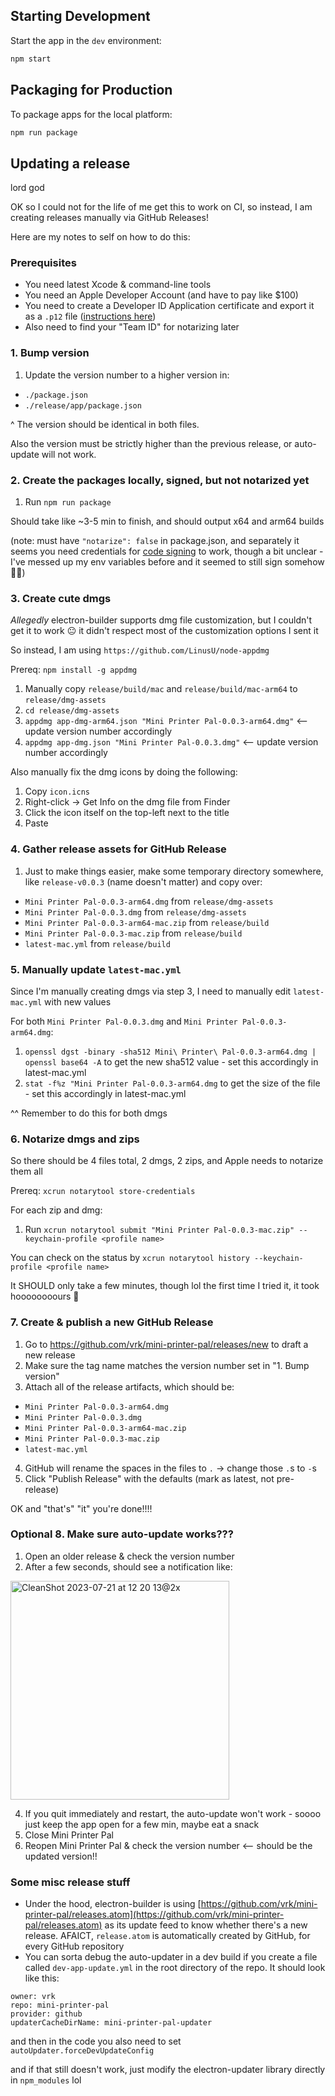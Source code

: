 
## Starting Development

Start the app in the `dev` environment:

```bash
npm start
```

## Packaging for Production

To package apps for the local platform:

```bash
npm run package
```

## Updating a release

lord god

OK so I could not for the life of me get this to work on CI, so instead, I am creating releases manually via GitHub Releases!

Here are my notes to self on how to do this:

### Prerequisites

- You need latest Xcode & command-line tools
- You need an Apple Developer Account (and have to pay like $100)
- You need to create a Developer ID Application certificate and export it as a `.p12` file ([instructions here](https://til.simonwillison.net/electron/sign-notarize-electron-macos))
- Also need to find your "Team ID" for notarizing later

### 1. Bump version

1. Update the version number to a higher version in:
- `./package.json`
- `./release/app/package.json`

^ The version should be identical in both files.

Also the version must be strictly higher than the previous release, or auto-update will not work.

### 2. Create the packages locally, signed, but not notarized yet

1. Run `npm run package`

Should take like ~3-5 min to finish, and should output x64 and arm64 builds

(note: must have `"notarize": false` in package.json, and separately it seems you need credentials for [code signing](https://www.electron.build/code-signing.html) to work, though a bit unclear - I've messed up my env variables before and it seemed to still sign somehow 🤷‍♀️)


### 3. Create cute dmgs

_Allegedly_ electron-builder supports dmg file customization, but I couldn't get it to work 😐 it didn't respect most of the customization options I sent it

So instead, I am using `https://github.com/LinusU/node-appdmg`

Prereq: `npm install -g appdmg`

1. Manually copy `release/build/mac` and `release/build/mac-arm64` to `release/dmg-assets`
2. `cd release/dmg-assets`
3. `appdmg app-dmg-arm64.json "Mini Printer Pal-0.0.3-arm64.dmg"` <-- update version number accordingly
4. `appdmg app-dmg.json "Mini Printer Pal-0.0.3.dmg"` <-- update version number accordingly

Also manually fix the dmg icons by doing the following:

1. Copy `icon.icns`
2. Right-click -> Get Info on the dmg file from Finder
3. Click the icon itself on the top-left next to the title
4. Paste

### 4. Gather release assets for GitHub Release

1. Just to make things easier, make some temporary directory somewhere, like `release-v0.0.3` (name doesn't matter) and copy over:

- `Mini Printer Pal-0.0.3-arm64.dmg` from `release/dmg-assets`
- `Mini Printer Pal-0.0.3.dmg` from `release/dmg-assets`
- `Mini Printer Pal-0.0.3-arm64-mac.zip` from `release/build`
- `Mini Printer Pal-0.0.3-mac.zip` from `release/build`
- `latest-mac.yml` from `release/build`

### 5. Manually update `latest-mac.yml`

Since I'm manually creating dmgs via step 3, I need to manually edit `latest-mac.yml` with new values

For both `Mini Printer Pal-0.0.3.dmg` and `Mini Printer Pal-0.0.3-arm64.dmg`:

1. `openssl dgst -binary -sha512 Mini\ Printer\ Pal-0.0.3-arm64.dmg | openssl base64 -A` to get the new sha512 value - set this accordingly in latest-mac.yml
2. `stat -f%z "Mini Printer Pal-0.0.3-arm64.dmg` to get the size of the file - set this accordingly in latest-mac.yml

^^ Remember to do this for both dmgs

### 6. Notarize dmgs and zips

So there should be 4 files total, 2 dmgs, 2 zips, and Apple needs to notarize them all

Prereq: `xcrun notarytool store-credentials`

For each zip and dmg: 

1. Run `xcrun notarytool submit "Mini Printer Pal-0.0.3-mac.zip" --keychain-profile <profile name>`

You can check on the status by `xcrun notarytool history --keychain-profile <profile name>`

It SHOULD only take a few minutes, though lol the first time I tried it, it took hoooooooours 🥲

### 7. Create & publish a new GitHub Release

1. Go to https://github.com/vrk/mini-printer-pal/releases/new to draft a new release
2. Make sure the tag name matches the version number set in "1. Bump version"
3. Attach all of the release artifacts, which should be:
- `Mini Printer Pal-0.0.3-arm64.dmg`
- `Mini Printer Pal-0.0.3.dmg`
- `Mini Printer Pal-0.0.3-arm64-mac.zip`
- `Mini Printer Pal-0.0.3-mac.zip`
- `latest-mac.yml`
4. GitHub will rename the spaces in the files to `.` -> change those `.`s to `-`s
5. Click "Publish Release" with the defaults (mark as latest, not pre-release)

OK and "that's" "it" you're done!!!!

### Optional 8. Make sure auto-update works???

1. Open an older release & check the version number
2. After a few seconds, should see a notification like:
<img width="350" alt="CleanShot 2023-07-21 at 12 20 13@2x" src="https://github.com/vrk/mini-printer-pal/assets/610200/d4125aad-35d3-4eae-b87f-e0a1529ff90d">

4. If you quit immediately and restart, the auto-update won't work - soooo just keep the app open for a few min, maybe eat a snack
5. Close Mini Printer Pal
6. Reopen Mini Printer Pal & check the version number <--  should be the updated version!!


### Some misc release stuff

- Under the hood, electron-builder is using [https://github.com/vrk/mini-printer-pal/releases.atom](https://github.com/vrk/mini-printer-pal/releases.atom) as its update feed to know whether there's a new release. AFAICT, `release.atom` is automatically created by GitHub, for every GitHub repository
- You can sorta debug the auto-updater in a dev build if you create a file called `dev-app-update.yml` in the root directory of the repo. It should look like this:

```
owner: vrk
repo: mini-printer-pal
provider: github
updaterCacheDirName: mini-printer-pal-updater
```

and then in the code you also need to set `autoUpdater.forceDevUpdateConfig`

and if that still doesn't work, just modify the electron-updater library directly in `npm_modules` lol
